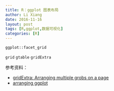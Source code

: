 ```yaml
---
title: R：ggplot 图表布局
author: Li Xiang
date: 2016-11-16
layout: post
tags: [R,ggplot,数据可视化]
categories: [R]
---
```


`ggplot::facet_grid`

`grid`
`gtable`
`gridExtra`

参考资料：
- [gridExtra: Arranging multiple grobs on a page](https://cran.r-project.org/web/packages/gridExtra/vignettes/arrangeGrob.html)
- [arranging ggplot](https://github.com/baptiste/gridextra/wiki/arranging-ggplot)
